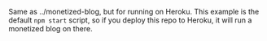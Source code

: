 Same as ../monetized-blog, but for running on Heroku.
This example is the default `npm start` script, so if
you deploy this repo to Heroku, it will run a monetized
blog on there.
